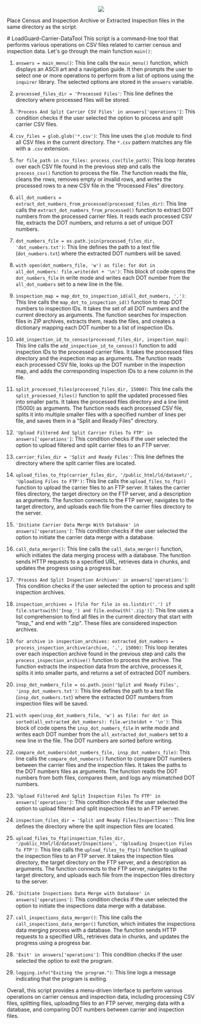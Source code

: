 
<p align="center">
  <img src="https://i.imgur.com/cI1fVZe.png">
</p>

Place Census and Inspection Archive or Extracted Inspection files in the same directory as the script.

﻿# LoadGuard-Carrier-DataTool
This script is a command-line tool that performs various operations on CSV files related to carrier census and inspection data. Let's go through the main function `main()`:

1. `answers = main_menu()`: This line calls the `main_menu()` function, which displays an ASCII art and a navigation guide. It then prompts the user to select one or more operations to perform from a list of options using the `inquirer` library. The selected options are stored in the `answers` variable.

2. `processed_files_dir = 'Processed Files'`: This line defines the directory where processed files will be stored.

3. `'Process And Split Carrier CSV Files' in answers['operations']`: This condition checks if the user selected the option to process and split carrier CSV files.

4. `csv_files = glob.glob('*.csv')`: This line uses the `glob` module to find all CSV files in the current directory. The `*.csv` pattern matches any file with a `.csv` extension.

5. `for file_path in csv_files: process_csv(file_path)`: This loop iterates over each CSV file found in the previous step and calls the `process_csv()` function to process the file. The function reads the file, cleans the rows, removes empty or invalid rows, and writes the processed rows to a new CSV file in the "Processed Files" directory.

6. `all_dot_numbers = extract_dot_numbers_from_processed(processed_files_dir)`: This line calls the `extract_dot_numbers_from_processed()` function to extract DOT numbers from the processed carrier files. It reads each processed CSV file, extracts the DOT numbers, and returns a set of unique DOT numbers.

7. `dot_numbers_file = os.path.join(processed_files_dir, 'dot_numbers.txt')`: This line defines the path to a text file (`dot_numbers.txt`) where the extracted DOT numbers will be saved.

8. `with open(dot_numbers_file, 'w') as file: for dot in all_dot_numbers: file.write(dot + '\n')`: This block of code opens the `dot_numbers_file` in write mode and writes each DOT number from the `all_dot_numbers` set to a new line in the file.

9. `inspection_map = map_dot_to_inspection_id(all_dot_numbers, '.')`: This line calls the `map_dot_to_inspection_id()` function to map DOT numbers to inspection IDs. It takes the set of all DOT numbers and the current directory as arguments. The function searches for inspection files in ZIP archives, extracts them, reads the files, and creates a dictionary mapping each DOT number to a list of inspection IDs.

10. `add_inspection_id_to_census(processed_files_dir, inspection_map)`: This line calls the `add_inspection_id_to_census()` function to add inspection IDs to the processed carrier files. It takes the processed files directory and the inspection map as arguments. The function reads each processed CSV file, looks up the DOT number in the inspection map, and adds the corresponding inspection IDs to a new column in the file.

11. `split_processed_files(processed_files_dir, 15000)`: This line calls the `split_processed_files()` function to split the updated processed files into smaller parts. It takes the processed files directory and a line limit (15000) as arguments. The function reads each processed CSV file, splits it into multiple smaller files with a specified number of lines per file, and saves them in a "Split and Ready Files" directory.

12. `'Upload Filtered And Split Carrier Files To FTP' in answers['operations']`: This condition checks if the user selected the option to upload filtered and split carrier files to an FTP server.

13. `carrier_files_dir = 'Split and Ready Files'`: This line defines the directory where the split carrier files are located.

14. `upload_files_to_ftp(carrier_files_dir, '/public_html/ld/dataset/', 'Uploading Files to FTP')`: This line calls the `upload_files_to_ftp()` function to upload the carrier files to an FTP server. It takes the carrier files directory, the target directory on the FTP server, and a description as arguments. The function connects to the FTP server, navigates to the target directory, and uploads each file from the carrier files directory to the server.

15. `'Initiate Carrier Data Merge With Database' in answers['operations']`: This condition checks if the user selected the option to initiate the carrier data merge with a database.

16. `call_data_merger()`: This line calls the `call_data_merger()` function, which initiates the data merging process with a database. The function sends HTTP requests to a specified URL, retrieves data in chunks, and updates the progress using a progress bar.

17. `'Process And Split Inspection Archives' in answers['operations']`: This condition checks if the user selected the option to process and split inspection archives.

18. `inspection_archives = [file for file in os.listdir('.') if file.startswith('Insp_') and file.endswith('.zip')]`: This line uses a list comprehension to find all files in the current directory that start with "Insp_" and end with ".zip". These files are considered inspection archives.

19. `for archive in inspection_archives: extracted_dot_numbers = process_inspection_archive(archive, '.', 15000)`: This loop iterates over each inspection archive found in the previous step and calls the `process_inspection_archive()` function to process the archive. The function extracts the inspection data from the archive, processes it, splits it into smaller parts, and returns a set of extracted DOT numbers.

20. `insp_dot_numbers_file = os.path.join('Split and Ready Files', 'insp_dot_numbers.txt')`: This line defines the path to a text file (`insp_dot_numbers.txt`) where the extracted DOT numbers from inspection files will be saved.

21. `with open(insp_dot_numbers_file, 'w') as file: for dot in sorted(all_extracted_dot_numbers): file.write(dot + '\n')`: This block of code opens the `insp_dot_numbers_file` in write mode and writes each DOT number from the `all_extracted_dot_numbers` set to a new line in the file. The DOT numbers are sorted before writing.

22. `compare_dot_numbers(dot_numbers_file, insp_dot_numbers_file)`: This line calls the `compare_dot_numbers()` function to compare DOT numbers between the carrier files and the inspection files. It takes the paths to the DOT numbers files as arguments. The function reads the DOT numbers from both files, compares them, and logs any mismatched DOT numbers.

23. `'Upload Filtered And Split Inspection Files To FTP' in answers['operations']`: This condition checks if the user selected the option to upload filtered and split inspection files to an FTP server.

24. `inspection_files_dir = 'Split and Ready Files/Inspections'`: This line defines the directory where the split inspection files are located.

25. `upload_files_to_ftp(inspection_files_dir, '/public_html/ld/dataset/Inspections', 'Uploading Inspection Files To FTP')`: This line calls the `upload_files_to_ftp()` function to upload the inspection files to an FTP server. It takes the inspection files directory, the target directory on the FTP server, and a description as arguments. The function connects to the FTP server, navigates to the target directory, and uploads each file from the inspection files directory to the server.

26. `'Initiate Inspections Data Merge with Database' in answers['operations']`: This condition checks if the user selected the option to initiate the inspections data merge with a database.

27. `call_inspections_data_merger()`: This line calls the `call_inspections_data_merger()` function, which initiates the inspections data merging process with a database. The function sends HTTP requests to a specified URL, retrieves data in chunks, and updates the progress using a progress bar.

28. `'Exit' in answers['operations']`: This condition checks if the user selected the option to exit the program.

29. `logging.info("Exiting the program.")`: This line logs a message indicating that the program is exiting.

Overall, this script provides a menu-driven interface to perform various operations on carrier census and inspection data, including processing CSV files, splitting files, uploading files to an FTP server, merging data with a database, and comparing DOT numbers between carrier and inspection files.
